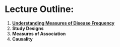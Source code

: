 # Lecture Outline:

1. **[Understanding Measures of Disease Frequency](https://github.com/powerlim2/coursera/tree/master/Epidemiological_Study/Lecture/1_Measures_of_Disease_Frequency)**
2. **Study Designs**
3. **Measures of Association**
4. **Causality**

